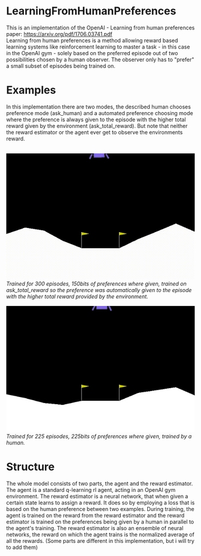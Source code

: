 # LearningFromHumanPreferences

This is an implementation of the OpenAI - Learning from human preferences paper: 
https://arxiv.org/pdf/1706.03741.pdf<br/>
Learning from human preferences is a method allowing reward based learning systems like reinforcement learning to master a task - in this case in the OpenAI gym - solely based on the preferred episode out of two possibilities chosen by a human observer. The observer only has to "prefer" a small subset of episodes being trained on.

# Examples
In this implementation there are two modes, the described human chooses preference mode (ask_human) and a automated preference choosing mode where the preference is always given to the episode with the higher total reward given by the environment (ask_total_reward). But note that neither the reward estimator or the agent ever get to observe the environments reward.
<br/>
<br/>

<img src="media/LunarLander-v2_300eps.gif"/><br/>
<i>Trained for 300 episodes, 150bits of preferences where given, trained on ask_total_reward so the preference was automatically given to the episode with the higher total reward provided by the environment.</i>
<br/>
<br/>
<img src="media/LunarLander-v2_ask_human-no_ensemble_225eps.gif"/><br/>
<i>Trained for 225 episodes, 225bits of preferences where given, trained by a human.</i>
<br/>
# Structure
The whole model consists of two parts, the agent and the reward estimator. The agent is a standard q-learning rl agent, acting in an OpenAI gym environment. The reward estimator is a neural network, that when given a certain state learns to assign a reward. It does so by employing a loss that is based on the human preference between two examples. During training, the agent is trained on the reward from the reward estimator and the reward estimator is trained on the preferences being given by a human in parallel to the agent's training. The reward estimator is also an ensemble of neural networks, the reward on which the agent trains is the normalized average of all the rewards. (Some parts are different in this implementation, but i will try to add them)
